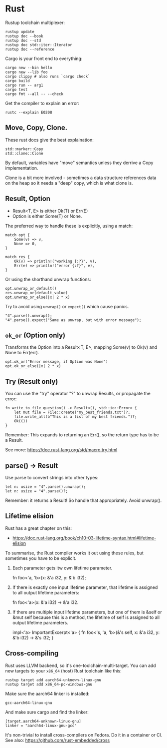 # Rust
Rustup toolchain multiplexer:

    rustup update
    rustup doc --book
    rustup doc --std
    rustup doc std::iter::Iterator
    rustup doc --reference

Cargo is your front end to everything:

    cargo new --bin hello
    cargo new --lib foo
    cargo clippy # also runs `cargo check`
    cargo build
    cargo run -- arg1
    cargo test
    cargo fmt --all -- --check

Get the compiler to explain an error:

    rustc --explain E0208

## Move, Copy, Clone.
These rust docs give the best explaination:

    std::marker::Copy
    std::clone::Clone

By default, variables have "move" semantics unless they derrive a Copy
implementation.

Clone is a bit more involved - sometimes a data structure references data on
the heap so it needs a "deep" copy, which is what clone is.

## Result, Option
- Result<T, E> is either Ok(T) or Err(E)
- Option<T> is either Some(T) or None.

The preferred way to handle these is explicitly, using a match:

    match opt {
        Some(v) => v,
        None => 0,
    }

    match res {
        Ok(v) => println!("working {:?}", v),
        Err(e) => println!("error {:?}", e),
    }

Or using the shorthand unwrap functions:

    opt.unwrap_or_default()
    res.unwrap_or(default_value)
    opt.unwrap_or_else(|x| 2 * x)

Try to avoid using `unwrap()` or `expect()` which cause panics.

    "4".parse().unwrap();
    "4".parse().expect("Same as unwrap, but with error message");

## `ok_or` (Option only)
Transforms the Option<T> into a Result<T, E>, mapping Some(v) to Ok(v) and None
to Err(err).

    opt.ok_or("Error message, if Option was None")
    opt.ok_or_else(|x| 2 * x)

## Try (Result only)
You can use the "try" operator "?" to unwrap Results, or propagate the error:

    fn write_to_file_question() -> Result<(), std::io::Error> {
        let mut file = File::create("my_best_friends.txt")?;
        file.write_all(b"This is a list of my best friends.")?;
        Ok(())
    }

Remember: This expands to returning an Err(), so the return type has to be a
Result.

See more: https://doc.rust-lang.org/std/macro.try.html

## parse() -> Result
Use parse to convert strings into other types:

    let n: usize = "4".parse().unwrap();
    let n: usize = "4".parse()?;

Remember: it returns a Result! So handle that appropriately. Avoid unwrap().

## Lifetime elision
Rust has a great chapter on this:
- https://doc.rust-lang.org/book/ch10-03-lifetime-syntax.html#lifetime-elision

To summarise, the Rust compiler works it out using these rules, but sometimes
you have to be explicit.

1. Each parameter gets itw own lifetime parameter.

    fn foo<'a, 'b>(x: &'a i32, y: &'b i32);

2. If there is exactly one input lifetime parameter, that lifetime is assigned
   to all output lifetime parameters:

    fn foo<'a>(x: &'a i32) -> &'a i32.

3. If there are multiple input lifetime parameters, but one of them is &self or
   &mut self because this is a method, the lifetime of self is assigned to all
   output lifetime parameters.

    impl<'a> ImportantExcerpt<'a> {
        fn foo<'s, 'a, 'b>(&'s self, x: &'a i32, y: &'b i32) -> &'s i32;
    }

## Cross-compiling
Rust uses LLVM backend, so it's one-toolchain-multi-target. You can add new
targets to your `x86_64` (host) Rust toolchain like this:

    rustup target add aarch64-unknown-linux-gnu
    rustup target add x86_64-pc-windows-gnu

Make sure the aarch64 linker is installed:

    gcc-aarch64-linux-gnu

And make sure cargo and find the linker:

    [target.aarch64-unknown-linux-gnu]
    linker = "aarch64-linux-gnu-gcc"

It's non-trivial to install cross-compilers on Fedora. Do it in a container or
CI. See also: https://github.com/rust-embedded/cross
